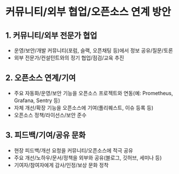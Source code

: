 # 커뮤니티/외부 협업/오픈소스 연계 방안

## 1. 커뮤니티/외부 전문가 협업
- 운영/보안/개발 커뮤니티(포럼, 슬랙, 오픈채팅 등)에서 정보 공유/질문/토론
- 외부 전문가/컨설턴트와의 정기 협업/점검/교육 추진

## 2. 오픈소스 연계/기여
- 주요 자동화/운영/보안 기능을 오픈소스 프로젝트와 연동(예: Prometheus, Grafana, Sentry 등)
- 자체 개선/확장 기능을 오픈소스에 기여(풀리퀘스트, 이슈 등록 등)
- 오픈소스 정책/라이선스/보안 준수

## 3. 피드백/기여/공유 문화
- 현장 피드백/개선 요청을 커뮤니티/오픈소스에 적극 공유
- 주요 개선/노하우/문서/정책을 외부와 공유(블로그, 깃허브, 세미나 등)
- 기여자/참여자에게 감사/인정/보상 문화 정착 